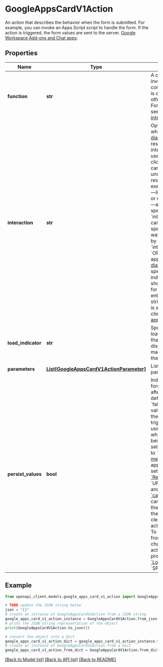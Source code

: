 # GoogleAppsCardV1Action

An action that describes the behavior when the form is submitted. For example, you can invoke an Apps Script script to handle the form. If the action is triggered, the form values are sent to the server. [Google Workspace Add-ons and Chat apps](https://developers.google.com/workspace/extend):

## Properties

Name | Type | Description | Notes
------------ | ------------- | ------------- | -------------
**function** | **str** | A custom function to invoke when the containing element is clicked or othrwise activated. For example usage, see [Create interactive cards](https://developers.google.com/chat/how-tos/cards-onclick). | [optional] 
**interaction** | **str** | Optional. Required when opening a [dialog](https://developers.google.com/chat/how-tos/dialogs). What to do in response to an interaction with a user, such as a user clicking a button in a card message. If unspecified, the app responds by executing an &#x60;action&#x60;—like opening a link or running a function—as normal. By specifying an &#x60;interaction&#x60;, the app can respond in special interactive ways. For example, by setting &#x60;interaction&#x60; to &#x60;OPEN_DIALOG&#x60;, the app can open a [dialog](https://developers.google.com/chat/how-tos/dialogs). When specified, a loading indicator isn&#39;t shown. If specified for an add-on, the entire card is stripped and nothing is shown in the client. [Google Chat apps](https://developers.google.com/chat): | [optional] 
**load_indicator** | **str** | Specifies the loading indicator that the action displays while making the call to the action. | [optional] 
**parameters** | [**List[GoogleAppsCardV1ActionParameter]**](GoogleAppsCardV1ActionParameter.md) | List of action parameters. | [optional] 
**persist_values** | **bool** | Indicates whether form values persist after the action. The default value is &#x60;false&#x60;. If &#x60;true&#x60;, form values remain after the action is triggered. To let the user make changes while the action is being processed, set [&#x60;LoadIndicator&#x60;](https://developers.google.com/workspace/add-ons/reference/rpc/google.apps.card.v1#loadindicator) to &#x60;NONE&#x60;. For [card messages](https://developers.google.com/chat/api/guides/v1/messages/create#create) in Chat apps, you must also set the action&#39;s [&#x60;ResponseType&#x60;](https://developers.google.com/chat/api/reference/rest/v1/spaces.messages#responsetype) to &#x60;UPDATE_MESSAGE&#x60; and use the same [&#x60;card_id&#x60;](https://developers.google.com/chat/api/reference/rest/v1/spaces.messages#CardWithId) from the card that contained the action. If &#x60;false&#x60;, the form values are cleared when the action is triggered. To prevent the user from making changes while the action is being processed, set [&#x60;LoadIndicator&#x60;](https://developers.google.com/workspace/add-ons/reference/rpc/google.apps.card.v1#loadindicator) to &#x60;SPINNER&#x60;. | [optional] 

## Example

```python
from openapi_client.models.google_apps_card_v1_action import GoogleAppsCardV1Action

# TODO update the JSON string below
json = "{}"
# create an instance of GoogleAppsCardV1Action from a JSON string
google_apps_card_v1_action_instance = GoogleAppsCardV1Action.from_json(json)
# print the JSON string representation of the object
print(GoogleAppsCardV1Action.to_json())

# convert the object into a dict
google_apps_card_v1_action_dict = google_apps_card_v1_action_instance.to_dict()
# create an instance of GoogleAppsCardV1Action from a dict
google_apps_card_v1_action_from_dict = GoogleAppsCardV1Action.from_dict(google_apps_card_v1_action_dict)
```
[[Back to Model list]](../README.md#documentation-for-models) [[Back to API list]](../README.md#documentation-for-api-endpoints) [[Back to README]](../README.md)


